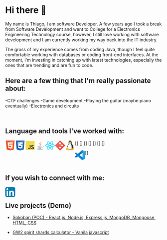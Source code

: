 <!-- About me -->
# Hi there 👋

My name is Thiago, I am software Developer. A few years ago I took a break from Software Development and went to College for a Electronics Engineering Technology course, however, I still love working with software development and I am currently working my way back into the IT industry.

The gross of my experience comes from coding Java, though I feel quite comfortable working with databases or coding front-end interfaces.
At the moment, I'm investing in catching up with latest technologies, especially the ones that are trending and are fun to code.

## Here are a few thing that I'm really passionate about:
-CTF challenges
-Game development
-Playing the guitar (maybe piano eventually)
-Electronics and circuits

<br />

<!-- Technologies and tools -->
## Language and tools I've worked with:
[<img align="left" alt="HTML5" width="32px" src="https://raw.githubusercontent.com/ttorac/ttorac/master/assets/icons/html5-iconfinder_badge-html-5_317755.svg" />]<!-- [html5] -->
[<img align="left" alt="CSS3" width="32px" src="https://raw.githubusercontent.com/ttorac/ttorac/master/assets/icons/css3-iconfinder_badge-css-3_317756.svg" />]<!-- [css3] -->
[<img align="left" alt="JS" width="32px" src="https://raw.githubusercontent.com/ttorac/ttorac/master/assets/icons/js-iconfinder_187_Js_logo_logos_4373213.svg" />]<!-- [js] -->
[<img align="left" alt="Java" width="32px" src="https://raw.githubusercontent.com/ttorac/ttorac/master/assets/icons/java-iconfinder_181_Java_logo_logos_4373217.svg" />]<!-- [java] -->
[<img align="left" alt="React.js" width="32px" src="https://raw.githubusercontent.com/ttorac/ttorac/master/assets/icons/react-iconfinder_Reactjs_logo_1174949.svg" />]<!-- [reactjs] -->
[<img align="left" alt="Git" width="32px" src="https://raw.githubusercontent.com/ttorac/ttorac/master/assets/icons/git-iconfinder_social_media_social_media_logo_git_2993773.svg" />]<!-- [git] -->
[<img align="left" alt="Linux" width="32px" src="https://raw.githubusercontent.com/ttorac/ttorac/master/assets/icons/linux-iconfinder_logo_brand_brands_logos_linux_2993682.svg" />]<!-- [linux] -->
<!-- [<img align="left" alt="Database" width="32px" src="assets/icons/" />][database] -->
[<img align="left" alt="Visual Studio Code" width="32px" src="https://raw.githubusercontent.com/ttorac/ttorac/master/assets/icons/vsc-Visual_Studio_Code_1.35_icon.svg" />]<!-- [vsc] -->

<!--
-HTML
-CSS
-JS
-Java
-React
-Git
-Linux
-Databases (Oracle, MySQL, PosgreSQL)
-Visual Code Studio
-->

<br />

<!-- Reach out -->
## If you wish to connect with me:
[<img align="left" alt="Database" width="32px" src="https://raw.githubusercontent.com/ttorac/ttorac/master/assets/icons/linkedin-iconfinder_social_media_applications_14-linkedin_4102586.svg" />][linkedin]

<!-- 
-Linkedin
-->

<br />

<!-- projects -->
## Live projects (Demo)
* [Sokoban (POC) - React.js, Node.js, Express.js, MongoDB, Mongoose, HTML, CSS][reactsoko]
<!-- -Hatchways - React.js, HTML, CSS -->
* [GW2 spirit shards calculator - Vanila javascript][gw2sscalc]

<!-- links -->
[linkedin]: https://www.linkedin.com/in/thiagobechelane
[reactsoko]: https://mightyweb.dev/react-soko
[gw2sscalc]: https://mightyweb.dev/gw2-ss-calculator
